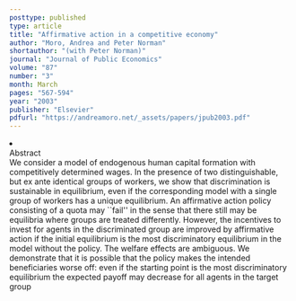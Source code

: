 ```yaml
---
posttype: published
type: article
title: "Affirmative action in a competitive economy"
author: "Moro, Andrea and Peter Norman"
shortauthor: "(with Peter Norman)"
journal: "Journal of Public Economics"
volume: "87"
number: "3"
month: March
pages: "567-594"
year: "2003"
publisher: "Elsevier"
pdfurl: "https://andreamoro.net/_assets/papers/jpub2003.pdf"
---
```

<li class='acc_hide'> <div class="title">Abstract</div>
We consider a model of endogenous human capital formation with competitively
determined wages. In the presence of two distinguishable, but ex ante identical groups
of workers, we show that discrimination is sustainable in equilibrium, even if the
corresponding model with a single group of workers has a unique equilibrium. An affirmative
action policy consisting of a quota may ``fail'' in the sense that there still may
be equilibria where groups are treated differently. However, the incentives to invest
for agents in the discriminated group are improved by affirmative action if the initial
equilibrium is the most discriminatory equilibrium in the model without the policy.
The welfare effects are ambiguous. We demonstrate that it is possible that the policy
makes the intended beneficiaries worse off: even if the starting point is the most
discriminatory equilibrium the expected payoff may decrease for all agents in the target
group
</li>
